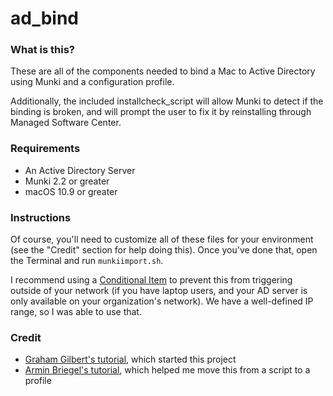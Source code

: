 # ad_bind

### What is this?

These are all of the components needed to bind a Mac to Active Directory using Munki and a configuration profile.

Additionally, the included installcheck_script will allow Munki to detect if the binding is broken, and will prompt the user to fix it by reinstalling through Managed Software Center.

### Requirements

* An Active Directory Server
* Munki 2.2 or greater
* macOS 10.9 or greater

### Instructions

Of course, you'll need to customize all of these files for your environment (see the "Credit" section for help doing this). Once you've done that, open the Terminal and run `munkiimport.sh`.

I recommend using a [Conditional Item](https://github.com/munki/munki/wiki/Conditional-Items) to prevent this from triggering outside of your network (if you have laptop users, and your AD server is only available on your organization's network). We have a well-defined IP range, so I was able to use that.

### Credit

* [Graham Gilbert's tutorial](https://grahamgilbert.com/blog/2014/04/01/binding-to-active-directory-with-munki/), which started this project
* [Armin Briegel's tutorial](http://scriptingosx.com/2015/01/connect-to-active-directory-with-a-profile/), which helped me move this from a script to a profile